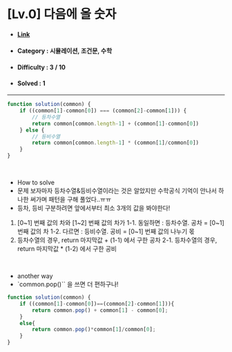 # [Lv.0] 다음에 올 숫자
* #### [Link](https://school.programmers.co.kr/learn/courses/30/lessons/120924)
* #### Category : 시뮬레이션, 조건문, 수학
* #### Difficulty : 3 / 10  
* #### Solved : 1

<hr />

```js
function solution(common) {
    if ((common[1]-common[0]) === (common[2]-common[1])) {
        // 등차수열
        return common[common.length-1] + (common[1]-common[0])
    } else {
        // 등비수열
        return common[common.length-1] * (common[1]/common[0])
    }
}
```

<br />

* How to solve
* 문제 보자마자 등차수열&등비수열이라는 것은 알았지만 수학공식 기억이 안나서 하나한 써가며 패턴을 구해 풀었다..ㅠㅠ
* 등차, 등비 구분하려면 앞에서부터 최소 3개의 값을 봐야한다!
1. [0~1] 번째 값의 차와 [1~2] 번째 값의 차가
    1-1. 동일하면 : 등차수열. 공차 = [0~1] 번째 값의 차
    1-2. 다르면 : 등비수열. 공비 = [0~1] 번째 값의 나누기 몫
2. 등차수열의 경우, return 마지막값 + (1-1) 에서 구한 공차
2-1. 등차수열의 경우, return 마지막값 * (1-2) 에서 구한 공비

<br />

* another way 
* `common.pop()`` 을 쓰면 더 편하구나!
```js
function solution(common) {
    if ((common[1]-common[0])==(common[2]-common[1])){
        return common.pop() + common[1] - common[0];
    }
    else{
        return common.pop()*common[1]/common[0];
    }
}
```